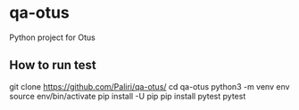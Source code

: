 # qa-otus
Python project for Otus

## How to run test 
git clone https://github.com/Paliri/qa-otus/
cd qa-otus
python3 -m venv env
source env/bin/activate
pip install -U pip
pip install pytest
pytest
